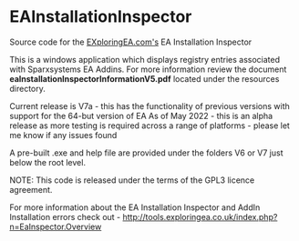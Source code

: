 # EAInstallationInspector

Source code for the [EXploringEA.com's](http://EXploringEA.com "EXploringEA") EA Installation Inspector 

This is a windows application which displays registry entries associated with Sparxsystems EA Addins.
For more information review the document **eaInstallationInspectorInformationV5.pdf** located under the resources directory.

Current release is V7a - this has the functionality of previous versions with support for the 64-but version of EA
As of May 2022 - this is an alpha release as more testing is required across a range of platforms - please let me know if any issues found

A pre-built .exe and help file are provided under the folders V6 or V7 just below the root level.

NOTE: This code is released under the terms of the GPL3 licence agreement.

For more information about the EA Installation Inspector and AddIn Installation errors check out - http://tools.exploringea.co.uk/index.php?n=EaInspector.Overview
